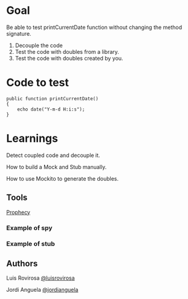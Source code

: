 # Goal
Be able to test printCurrentDate function without changing the method signature.

1. Decouple the code
2. Test the code with doubles from a library.
3. Test the code with doubles created by you.
# Code to test
    public function printCurrentDate()
    {
        echo date("Y-m-d H:i:s");
    }
# Learnings
Detect coupled code and decouple it.

How to build a Mock and Stub manually.

How to use Mockito to generate the doubles.

## Tools
[Prophecy](https://github.com/phpspec/prophecy)
### Example of spy


	
### Example of stub


## Authors
Luis Rovirosa [@luisrovirosa](https://www.twitter.com/luisrovirosa)

Jordi Anguela [@jordianguela](https://www.twitter.com/jordianguela)
